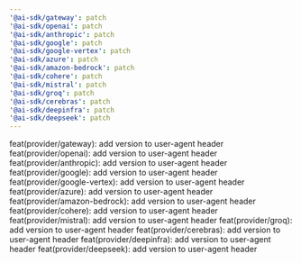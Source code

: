 ```yaml
---
'@ai-sdk/gateway': patch
'@ai-sdk/openai': patch
'@ai-sdk/anthropic': patch
'@ai-sdk/google': patch
'@ai-sdk/google-vertex': patch
'@ai-sdk/azure': patch
'@ai-sdk/amazon-bedrock': patch
'@ai-sdk/cohere': patch
'@ai-sdk/mistral': patch
'@ai-sdk/groq': patch
'@ai-sdk/cerebras': patch
'@ai-sdk/deepinfra': patch
'@ai-sdk/deepseek': patch
---
```


feat(provider/gateway): add version to user-agent header
feat(provider/openai): add version to user-agent header
feat(provider/anthropic): add version to user-agent header
feat(provider/google): add version to user-agent header
feat(provider/google-vertex): add version to user-agent header
feat(provider/azure): add version to user-agent header
feat(provider/amazon-bedrock): add version to user-agent header
feat(provider/cohere): add version to user-agent header
feat(provider/mistral): add version to user-agent header
feat(provider/groq): add version to user-agent header
feat(provider/cerebras): add version to user-agent header
feat(provider/deepinfra): add version to user-agent header
feat(provider/deepseek): add version to user-agent header
